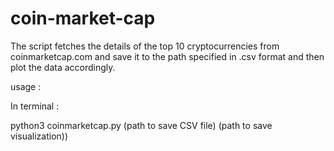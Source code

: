 # coin-market-cap

The script fetches the details of the top 10 cryptocurrencies from coinmarketcap.com and save it to the path specified in .csv format and then plot the data accordingly.

usage :

  In terminal :
  
  python3 coinmarketcap.py (path to save CSV file) (path to save visualization))
